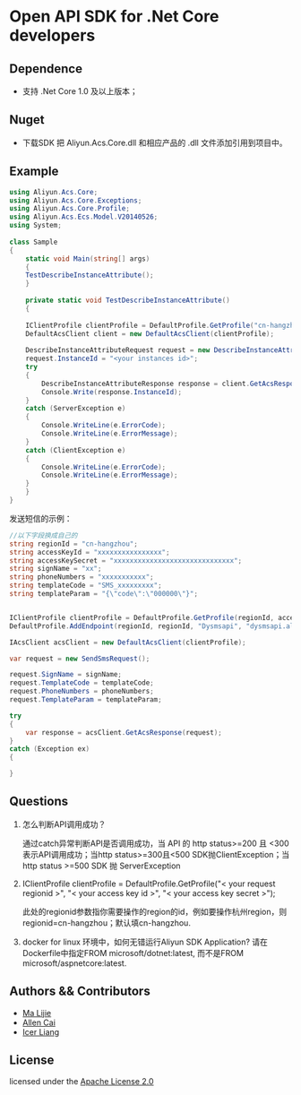 # Open API SDK for .Net Core developers

## Dependence

- 支持 .Net Core 1.0 及以上版本；

## Nuget

- 下载SDK 把 Aliyun.Acs.Core.dll 和相应产品的 .dll 文件添加引用到项目中。

## Example

```cs
using Aliyun.Acs.Core;
using Aliyun.Acs.Core.Exceptions;
using Aliyun.Acs.Core.Profile;
using Aliyun.Acs.Ecs.Model.V20140526;
using System;
    
class Sample
{
    static void Main(string[] args)
    {
	TestDescribeInstanceAttribute();
    }
     
    private static void TestDescribeInstanceAttribute()
    {
	
	IClientProfile clientProfile = DefaultProfile.GetProfile("cn-hangzhou", "<your access key id>", "<your access key secret>");
	DefaultAcsClient client = new DefaultAcsClient(clientProfile);
	
	DescribeInstanceAttributeRequest request = new DescribeInstanceAttributeRequest();
	request.InstanceId = "<your instances id>";
	try
	{
	    DescribeInstanceAttributeResponse response = client.GetAcsResponse(request);
	    Console.Write(response.InstanceId);
	}
	catch (ServerException e)
	{
	    Console.WriteLine(e.ErrorCode);
	    Console.WriteLine(e.ErrorMessage);
	}
	catch (ClientException e)
	{
	    Console.WriteLine(e.ErrorCode);
	    Console.WriteLine(e.ErrorMessage);
	}
    }
}
```

发送短信的示例：

```cs
//以下字段换成自己的
string regionId = "cn-hangzhou";
string accessKeyId = "xxxxxxxxxxxxxxxx";
string accessKeySecret = "xxxxxxxxxxxxxxxxxxxxxxxxxxxxxx";
string signName = "xx";
string phoneNumbers = "xxxxxxxxxxx";
string templateCode = "SMS_xxxxxxxxx";
string templateParam = "{\"code\":\"000000\"}";


IClientProfile clientProfile = DefaultProfile.GetProfile(regionId, accessKeyId, accessKeySecret);
DefaultProfile.AddEndpoint(regionId, regionId, "Dysmsapi", "dysmsapi.aliyuncs.com");

IAcsClient acsClient = new DefaultAcsClient(clientProfile);

var request = new SendSmsRequest();

request.SignName = signName;
request.TemplateCode = templateCode;
request.PhoneNumbers = phoneNumbers;
request.TemplateParam = templateParam;

try
{
    var response = acsClient.GetAcsResponse(request);
}
catch (Exception ex)
{

}
```

## Questions

1. 怎么判断API调用成功？

	通过catch异常判断API是否调用成功，当 API 的 http status>=200 且 <300 表示API调用成功；当http status>=300且<500 SDK抛ClientException；当http status >=500 SDK 抛 ServerException

2. IClientProfile clientProfile = DefaultProfile.GetProfile("< your request regionid >", "< your access key id >", "< your access key secret >");

	此处的regionid参数指你需要操作的region的id，例如要操作杭州region，则regionid=cn-hangzhou；默认填cn-hangzhou.

3. docker for linux 环境中，如何无错运行Aliyun SDK Application?
请在Dockerfile中指定FROM microsoft/dotnet:latest, 而不是FROM microsoft/aspnetcore:latest.

## Authors && Contributors

- [Ma Lijie](https://github.com/malijiefoxmail)
- [Allen Cai](https://github.com/VAllens)
- [Icer Liang](https://github.com/wizicer)

## License

licensed under the [Apache License 2.0](https://www.apache.org/licenses/LICENSE-2.0.html)
